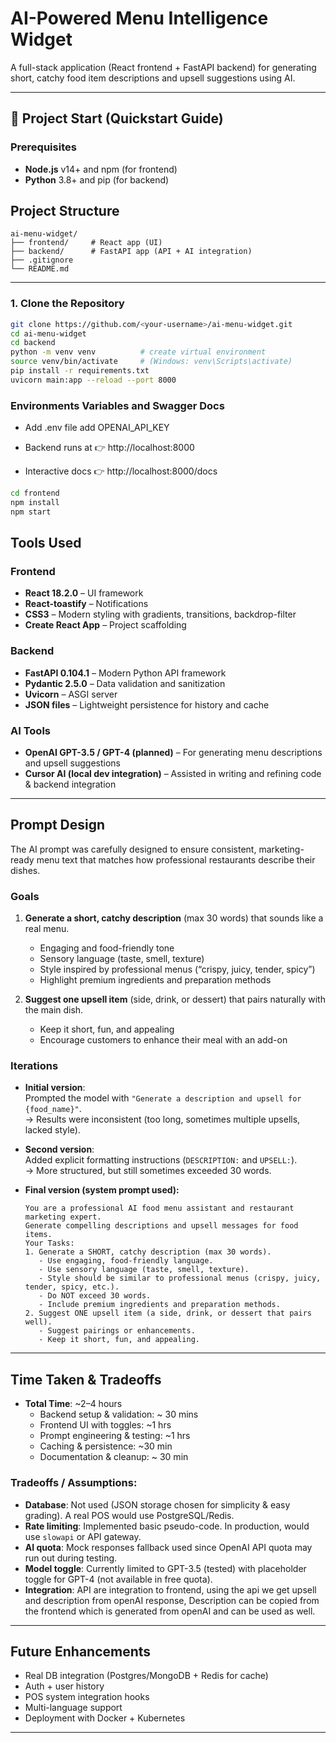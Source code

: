 # AI-Powered Menu Intelligence Widget

A full-stack application (React frontend + FastAPI backend) for generating short, catchy food item descriptions and upsell suggestions using AI.

---
## 🚀 Project Start (Quickstart Guide)

### Prerequisites
- **Node.js** v14+ and npm (for frontend)
- **Python** 3.8+ and pip (for backend)

## Project Structure
```
ai-menu-widget/
├── frontend/     # React app (UI)
├── backend/      # FastAPI app (API + AI integration)
├── .gitignore
└── README.md
```

---

### 1. Clone the Repository
```bash
git clone https://github.com/<your-username>/ai-menu-widget.git
cd ai-menu-widget
cd backend
python -m venv venv          # create virtual environment
source venv/bin/activate     # (Windows: venv\Scripts\activate)
pip install -r requirements.txt
uvicorn main:app --reload --port 8000
```

### Environments Variables and Swagger Docs
- Add .env file add OPENAI_API_KEY

- Backend runs at 👉 http://localhost:8000
- Interactive docs 👉 http://localhost:8000/docs

```bash
cd frontend
npm install
npm start
```

## Tools Used

### Frontend
- **React 18.2.0** – UI framework
- **React-toastify** – Notifications
- **CSS3** – Modern styling with gradients, transitions, backdrop-filter
- **Create React App** – Project scaffolding

### Backend
- **FastAPI 0.104.1** – Modern Python API framework
- **Pydantic 2.5.0** – Data validation and sanitization
- **Uvicorn** – ASGI server
- **JSON files** – Lightweight persistence for history and cache

### AI Tools
- **OpenAI GPT-3.5 / GPT-4 (planned)** – For generating menu descriptions and upsell suggestions  
- **Cursor AI (local dev integration)** – Assisted in writing and refining code & backend integration

---


## Prompt Design

The AI prompt was carefully designed to ensure consistent, marketing-ready menu text that matches how professional restaurants describe their dishes.

### Goals
1. **Generate a short, catchy description** (max 30 words) that sounds like a real menu.  
   - Engaging and food-friendly tone  
   - Sensory language (taste, smell, texture)  
   - Style inspired by professional menus (“crispy, juicy, tender, spicy”)  
   - Highlight premium ingredients and preparation methods  

2. **Suggest one upsell item** (side, drink, or dessert) that pairs naturally with the main dish.  
   - Keep it short, fun, and appealing  
   - Encourage customers to enhance their meal with an add-on  

### Iterations
- **Initial version**:  
  Prompted the model with `"Generate a description and upsell for {food_name}"`.  
  → Results were inconsistent (too long, sometimes multiple upsells, lacked style).

- **Second version**:  
  Added explicit formatting instructions (`DESCRIPTION:` and `UPSELL:`).  
  → More structured, but still sometimes exceeded 30 words.

- **Final version (system prompt used):**  
  ```text
  You are a professional AI food menu assistant and restaurant marketing expert. 
  Generate compelling descriptions and upsell messages for food items.
  Your Tasks:
  1. Generate a SHORT, catchy description (max 30 words).
     - Use engaging, food-friendly language.
     - Use sensory language (taste, smell, texture).
     - Style should be similar to professional menus (crispy, juicy, tender, spicy, etc.).
     - Do NOT exceed 30 words.
     - Include premium ingredients and preparation methods.
  2. Suggest ONE upsell item (a side, drink, or dessert that pairs well).
     - Suggest pairings or enhancements.
     - Keep it short, fun, and appealing.
---

## Time Taken & Tradeoffs

- **Total Time**: ~2–4 hours  
  - Backend setup & validation: ~ 30 mins  
  - Frontend UI with toggles: ~1 hrs  
  - Prompt engineering & testing: ~1 hrs  
  - Caching & persistence: ~30 min 
  - Documentation & cleanup: ~ 30 min  

### Tradeoffs / Assumptions:
- **Database**: Not used (JSON storage chosen for simplicity & easy grading). A real POS would use PostgreSQL/Redis.  
- **Rate limiting**: Implemented basic pseudo-code. In production, would use `slowapi` or API gateway.  
- **AI quota**: Mock responses fallback used since OpenAI API quota may run out during testing.  
- **Model toggle**: Currently limited to GPT-3.5 (tested) with placeholder toggle for GPT-4 (not available in free quota).  
- **Integration**: API are integration to frontend, using the api we get upsell and description from openAI response, Description can be copied from the frontend which is generated from openAI and can be used as well.

---

## Future Enhancements

- Real DB integration (Postgres/MongoDB + Redis for cache)
- Auth + user history
- POS system integration hooks
- Multi-language support
- Deployment with Docker + Kubernetes

---
